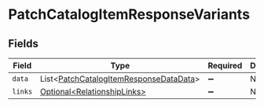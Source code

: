 # PatchCatalogItemResponseVariants


## Fields

| Field                                                                                                  | Type                                                                                                   | Required                                                                                               | Description                                                                                            |
| ------------------------------------------------------------------------------------------------------ | ------------------------------------------------------------------------------------------------------ | ------------------------------------------------------------------------------------------------------ | ------------------------------------------------------------------------------------------------------ |
| `data`                                                                                                 | List\<[PatchCatalogItemResponseDataData](../../models/components/PatchCatalogItemResponseDataData.md)> | :heavy_minus_sign:                                                                                     | N/A                                                                                                    |
| `links`                                                                                                | [Optional\<RelationshipLinks>](../../models/components/RelationshipLinks.md)                           | :heavy_minus_sign:                                                                                     | N/A                                                                                                    |